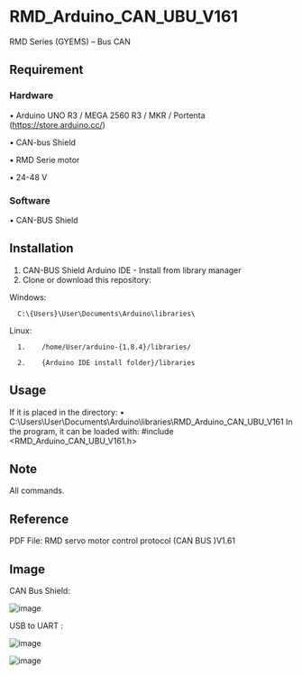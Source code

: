 # RMD_Arduino_CAN_UBU_V161
RMD Series (GYEMS) – Bus CAN
## Requirement
### Hardware
•	Arduino UNO R3 / MEGA 2560 R3 / MKR / Portenta (https://store.arduino.cc/)

•	CAN-bus Shield

•	RMD Serie motor

•	24-48 V
### Software
•	CAN-BUS Shield
## Installation
1.	CAN-BUS Shield Arduino IDE - Install from library manager
2.	Clone or download this repository:

Windows:
      
      C:\{Users}\User\Documents\Arduino\libraries\

Linux:
      
      1.	/home/User/arduino-{1.8.4}/libraries/
      
      2.	{Arduino IDE install folder}/libraries
## Usage
If it is placed in the directory:
•	C:\Users\User\Documents\Arduino\libraries\RMD_Arduino_CAN_UBU_V161
In the program, it can be loaded with: #include <RMD_Arduino_CAN_UBU_V161.h>
## Note
All commands.
## Reference
PDF File: RMD servo motor control protocol (CAN BUS )V1.61

## Image
CAN Bus Shield:

![image](https://user-images.githubusercontent.com/78860501/216384962-e93cf5fe-e66e-41a2-81f3-96e8a32f2003.png)

USB to UART :

![image](https://user-images.githubusercontent.com/78860501/216391080-ec96a816-4a2f-499d-95d8-4b28e00954bd.png)

![image](https://user-images.githubusercontent.com/78860501/216391101-e654fc84-74a6-41ef-bfca-6e85635c2e50.png)




